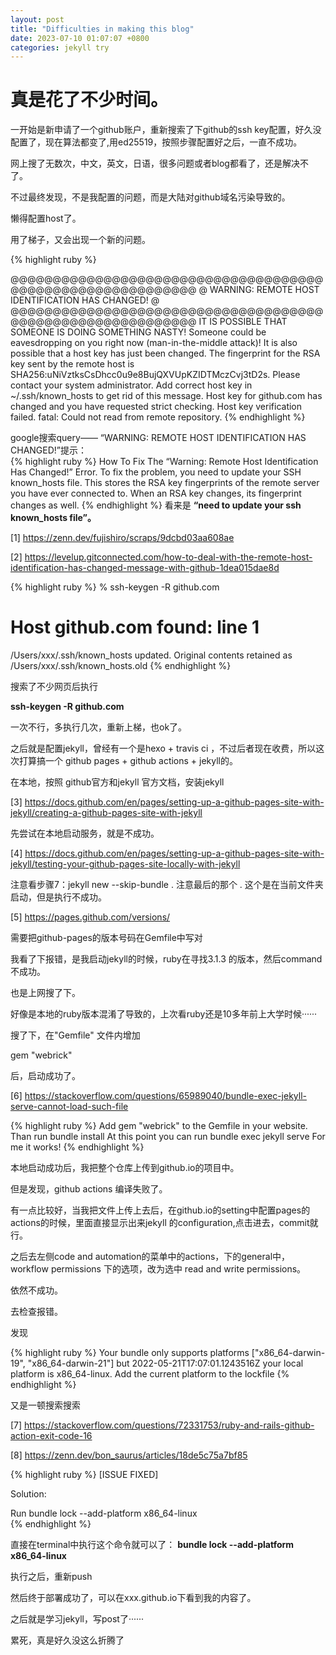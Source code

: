 ```yaml
---
layout: post
title: "Difficulties in making this blog"
date: 2023-07-10 01:07:07 +0800
categories: jekyll try
---
```


# 真是花了不少时间。

一开始是新申请了一个github账户，重新搜索了下github的ssh key配置，好久没配置了，现在算法都变了,用ed25519，按照步骤配置好之后，一直不成功。  

网上搜了无数次，中文，英文，日语，很多问题或者blog都看了，还是解决不了。  

不过最终发现，不是我配置的问题，而是大陆对github域名污染导致的。  

懒得配置host了。  

用了梯子，又会出现一个新的问题。  


{% highlight ruby %}

@@@@@@@@@@@@@@@@@@@@@@@@@@@@@@@@@@@@@@@@@@@@@@@@@@@@@@@@@@@
@    WARNING: REMOTE HOST IDENTIFICATION HAS CHANGED!     @
@@@@@@@@@@@@@@@@@@@@@@@@@@@@@@@@@@@@@@@@@@@@@@@@@@@@@@@@@@@
IT IS POSSIBLE THAT SOMEONE IS DOING SOMETHING NASTY!
Someone could be eavesdropping on you right now (man-in-the-middle attack)!
It is also possible that a host key has just been changed.
The fingerprint for the RSA key sent by the remote host is
SHA256:uNiVztksCsDhcc0u9e8BujQXVUpKZIDTMczCvj3tD2s.
Please contact your system administrator.
Add correct host key in ~/.ssh/known_hosts to get rid of this message.
Host key for github.com has changed and you have requested strict checking.
Host key verification failed.
fatal: Could not read from remote repository.
{% endhighlight %}
  

google搜索query—— “WARNING: REMOTE HOST IDENTIFICATION HAS CHANGED!”提示：  
{% highlight ruby %}
How To Fix The “Warning: Remote Host Identification Has Changed!” Error. 
To fix the problem, you need to update your SSH known_hosts file. 
This stores the RSA key fingerprints of the remote server you have ever connected to.
 When an RSA key changes, its fingerprint changes as well.
{% endhighlight %}
看来是  **“need to update your ssh known_hosts file”。**  

[1] https://zenn.dev/fujishiro/scraps/9dcbd03aa608ae  

[2] https://levelup.gitconnected.com/how-to-deal-with-the-remote-host-identification-has-changed-message-with-github-1dea015dae8d  



{% highlight ruby %}
% ssh-keygen -R github.com
# Host github.com found: line 1
/Users/xxx/.ssh/known_hosts updated.
Original contents retained as /Users/xxx/.ssh/known_hosts.old
{% endhighlight %}


搜索了不少网页后执行  

**ssh-keygen -R github.com**  

一次不行，多执行几次，重新上梯，也ok了。  


之后就是配置jekyll，曾经有一个是hexo + travis ci ，不过后者现在收费，所以这次打算搞一个 github pages + github actions + jekyll的。  


在本地，按照 github官方和jekyll 官方文档，安装jekyll  

[3] https://docs.github.com/en/pages/setting-up-a-github-pages-site-with-jekyll/creating-a-github-pages-site-with-jekyll  

先尝试在本地启动服务，就是不成功。  

[4] https://docs.github.com/en/pages/setting-up-a-github-pages-site-with-jekyll/testing-your-github-pages-site-locally-with-jekyll  


注意看步骤7：jekyll new --skip-bundle . 注意最后的那个 . 这个是在当前文件夹启动，但是执行不成功。  


[5] https://pages.github.com/versions/  

需要把github-pages的版本号码在Gemfile中写对  


我看了下报错，是我启动jekyll的时候，ruby在寻找3.1.3 的版本，然后command不成功。  

也是上网搜了下。  

好像是本地的ruby版本混淆了导致的，上次看ruby还是10多年前上大学时候······  

搜了下，在"Gemfile" 文件内增加  

gem "webrick"  

后，启动成功了。  

[6] https://stackoverflow.com/questions/65989040/bundle-exec-jekyll-serve-cannot-load-such-file  

{% highlight ruby %}
Add gem "webrick" to the Gemfile in your website. Than run bundle install
At this point you can run bundle exec jekyll serve
For me it works!
{% endhighlight %}

本地启动成功后，我把整个仓库上传到github.io的项目中。  

但是发现，github actions 编译失败了。  

有一点比较好，当我把文件上传上去后，在github.io的setting中配置pages的actions的时候，里面直接显示出来jekyll 的configuration,点击进去，commit就行。  

之后去左侧code and automation的菜单中的actions，下的general中，workflow permissions 下的选项，改为选中 read and write permissions。  


依然不成功。  

去检查报错。  

发现   

{% highlight ruby %}
Your bundle only supports platforms ["x86_64-darwin-19", "x86_64-darwin-21"] but
2022-05-21T17:07:01.1243516Z your local platform is x86_64-linux. Add the current platform to the lockfile
{% endhighlight %}

又是一顿搜索搜索  

[7] https://stackoverflow.com/questions/72331753/ruby-and-rails-github-action-exit-code-16  

[8] https://zenn.dev/bon_saurus/articles/18de5c75a7bf85  


{% highlight ruby %}
[ISSUE FIXED]  

Solution:

Run bundle lock --add-platform x86_64-linux  
{% endhighlight %}

直接在terminal中执行这个命令就可以了： **bundle lock --add-platform x86_64-linux**

执行之后，重新push  


然后终于部署成功了，可以在xxx.github.io下看到我的内容了。  


之后就是学习jekyll，写post了······  


累死，真是好久没这么折腾了